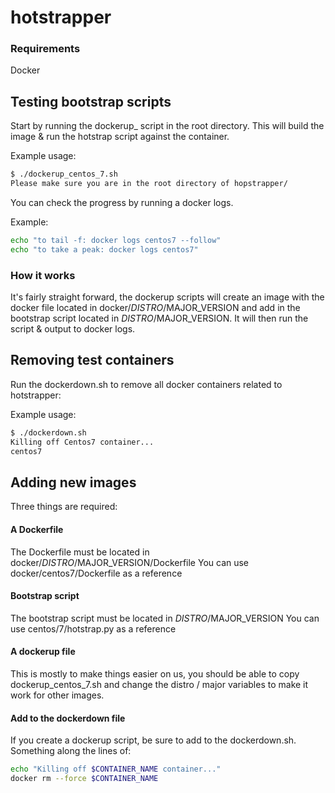 # hotstrapper

### Requirements
Docker

## Testing bootstrap scripts
Start by running the dockerup_ script in the root directory. This will build the image & run the hotstrap script against the container.

Example usage:
```bash
$ ./dockerup_centos_7.sh
Please make sure you are in the root directory of hopstrapper/
```

You can check the progress by running a docker logs.

Example:
```bash
echo "to tail -f: docker logs centos7 --follow"
echo "to take a peak: docker logs centos7"
```

### How it works
It's fairly straight forward, the dockerup scripts will create an image with the docker file located in docker/$DISTRO/$MAJOR_VERSION and add in the bootstrap script located in $DISTRO/$MAJOR_VERSION. It will then run the script & output to docker logs.

## Removing test containers
Run the dockerdown.sh to remove all docker containers related to hotstrapper:

Example usage:
```bash
$ ./dockerdown.sh
Killing off Centos7 container...
centos7
```



## Adding new images
Three things are required:
#### A Dockerfile
The Dockerfile must be located in docker/$DISTRO/$MAJOR_VERSION/Dockerfile
You can use docker/centos7/Dockerfile as a reference

#### Bootstrap script
The bootstrap script must be located in $DISTRO/$MAJOR_VERSION
You can use centos/7/hotstrap.py as a reference

#### A dockerup file
This is mostly to make things easier on us, you should be able to copy dockerup_centos_7.sh and change the distro / major variables to make it work for other images.

#### Add to the dockerdown file
If you create a dockerup script, be sure to add to the dockerdown.sh. Something along the lines of:

```bash
echo "Killing off $CONTAINER_NAME container..."
docker rm --force $CONTAINER_NAME
```
